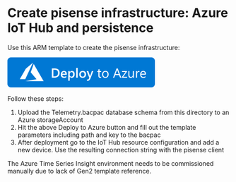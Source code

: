 # Create pisense infrastructure: Azure IoT Hub and persistence

Use this ARM template to create the pisense infrastructure:

[![Deploy To Azure](https://raw.githubusercontent.com/Azure/azure-quickstart-templates/master/1-CONTRIBUTION-GUIDE/images/deploytoazure.svg?sanitize=true)](https://portal.azure.com/#create/Microsoft.Template/uri/https%3A%2F%2Fraw.githubusercontent.com%2Fpommestheke%2Fpisense%2Fmain%2Fazure-templates%2Fazuredeploy.json)

Follow these steps:

1. Upload the Telemetry.bacpac database schema from this directory to an Azure storageAccount
2. Hit the above Deploy to Azure button and fill out the template parameters including path and key to the bacpac 
3. After deployment go to the IoT Hub resource configuration and add a new device. Use the resulting connection string with the pisense client

The Azure Time Series Insight environment needs to be commissioned manually due to lack of Gen2 template reference.

